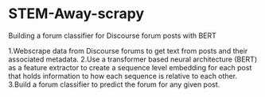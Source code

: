 # STEM-Away-scrapy

Building a forum classifier for Discourse forum posts with BERT

1.Webscrape data from Discourse forums to get text from posts and their associated metadata.
2.Use a transformer based neural architecture (BERT) as a feature extractor to create a sequence level embedding for each post that holds information to how each sequence is relative to each other.
3.Build a forum classifier to predict the forum for any given post.
